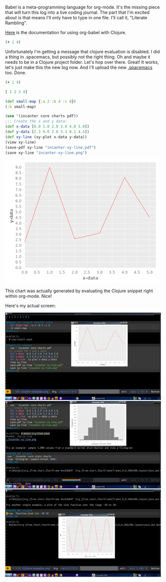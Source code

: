 Babel is a meta-programming language for org-mode.
It's the missing piece that will turn this log into a live coding journal.
The part that I'm excited about is that means I'll only have to type in one file.
I'll call it, "Literate Rambling".

[Here](https://orgmode.org/worg/org-contrib/babel/languages/ob-doc-clojure.html) is the documentation for using org-babel with Clojure.

```clojure
(+ 1 4)
```

Unfortunately I'm getting a message that clojure evaluation is disabled.
I did a thing in .spacemacs, but possibly not the right thing.
Oh and maybe it needs to be in a Clojure project folder. Let's hop over there.
Great! It works, let's just make this the new log now.
And I'll upload the new [.spacemacs](https://github.com/porkostomus/spacemacs-config) too. Done.

```clojure
(+ 1 4)
```

```clojure
[ 1 2 3 4]
```

```clojure
(def small-map {:a 2 :b 4 :c 8})
(:b small-map)
```

```clojure
(use '(incanter core charts pdf))
;;; Create the x and y data:
(def x-data [0.0 1.0 2.0 3.0 4.0 5.0])
(def y-data [2.3 9.0 2.6 3.1 8.1 4.5])
(def xy-line (xy-plot x-data y-data))
(view xy-line)
(save-pdf xy-line "incanter-xy-line.pdf")
(save xy-line "incanter-xy-line.png")
```

![chart](./incanter-xy-line.png)

This chart was actually generated by evaluating the Clojure snippet right within org-mode. Nice!

Here's my actual screen:

![Screenshot](/2018-10-12-193431_1366x768_scrot.png)
![Histogram](/2018-10-13-175035_1366x768_scrot.png)
![Sine Wave](/2018-10-13-175838_1366x768_scrot.png)
